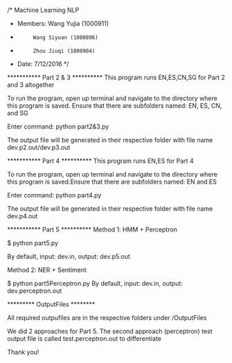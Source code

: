 /* Machine Learning NLP
* Members: Wang Yujia (1000911) 
*          Wang Siyuan (1000896)
*          Zhou Jiuqi (1000904)
* Date: 7/12/2016
*/

*********** Part 2 & 3 **********
This program runs EN,ES,CN,SG for Part 2 and 3 altogether

To run the program, open up terminal and navigate to the directory where this program is saved. Ensure that there are subfolders named: EN, ES, CN, and SG

Enter command: python part2&3.py

The output file will be generated in their respective folder with file name dev.p2.out/dev.p3.out

*********** Part 4 **********
This program runs EN,ES for Part 4

To run the program, open up terminal and navigate to the directory where this program is saved.Ensure that there are subfolders named: EN and ES

Enter command: python part4.py

The output file will be generated in their respective folder with file name dev.p4.out

*********** Part 5 **********
Method 1: HMM + Perceptron

$ python part5.py

By default, input: dev.in, output: dev.p5.out


Method 2: NER + Sentiment

$ python part5Perceptron.py
By default, input: dev.in, output: dev.perceptron.out

********* OutputFiles ********

All required outpufiles are in the respective folders under /OutputFiles

We did 2 approaches for Part 5.
The second approach (perceptron) test output file is called test.perceptron.out to differentiate

Thank you!




